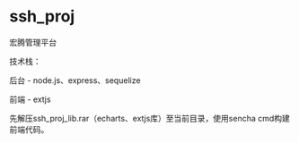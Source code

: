 # ssh_proj

宏腾管理平台

技术栈：

后台 - node.js、express、sequelize

前端 - extjs

先解压ssh_proj_lib.rar（echarts、extjs库）至当前目录，使用sencha cmd构建前端代码。
